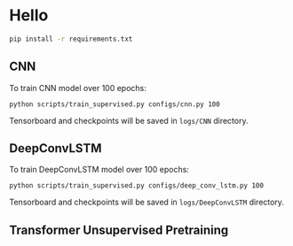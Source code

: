 # Hello

```bash
pip install -r requirements.txt
```

## CNN
To train CNN model over 100 epochs:
```
python scripts/train_supervised.py configs/cnn.py 100
```
Tensorboard and checkpoints will be saved in `logs/CNN` directory.

## DeepConvLSTM
To train DeepConvLSTM model over 100 epochs:
```
python scripts/train_supervised.py configs/deep_conv_lstm.py 100
```
Tensorboard and checkpoints will be saved in `logs/DeepConvLSTM` directory.


## Transformer Unsupervised Pretraining
```
```


